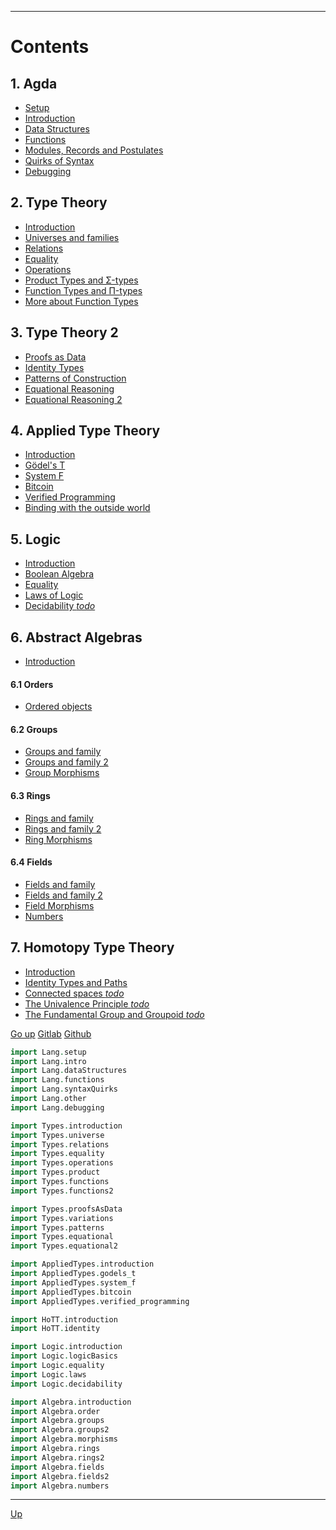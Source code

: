 ****

# Contents

## 1. Agda

  - [Setup](./Lang.setup.html)
  - [Introduction](./Lang.intro.html)
  - [Data Structures](./Lang.dataStructures.html)
  - [Functions](./Lang.functions.html)
  - [Modules, Records and Postulates](./Lang.other.html)
  - [Quirks of Syntax](./Lang.syntaxQuirks.html)
  - [Debugging](./Lang.debugging.html)

## 2. Type Theory

  - [Introduction](./Types.introduction.html)
  - [Universes and families](./Types.universe.html)
  - [Relations](./Types.relations.html)
  - [Equality](./Types.equality.html)
  - [Operations](./Types.operations.html)
  - [Product Types and Σ-types](./Types.product.html)
  - [Function Types and Π-types](./Types.functions.html)
  - [More about Function Types](./Types.functions2.html)

## 3. Type Theory 2

  - [Proofs as Data](./Types.proofsAsData.html)
  - [Identity Types](./Types.variations.html)
  - [Patterns of Construction](./Types.patterns.html)
  - [Equational Reasoning](./Types.equational.html)
  - [Equational Reasoning 2](./Types.equational2.html)

## 4. Applied Type Theory

  - [Introduction](./AppliedTypes.introduction.html)
  - [Gödel's T](./AppliedTypes.godels_t.html)
  - [System F](./AppliedTypes.system_f.html)
  - [Bitcoin](./AppliedTypes.bitcoin.html)
  - [Verified Programming](./AppliedTypes.verified_programming.html)
  - [Binding with the outside world](./AppliedTypes.bindings.html)

## 5. Logic

  - [Introduction](./Logic.introduction.html)
  - [Boolean Algebra](./Logic.logicBasics.html)
  - [Equality](./Logic.equality.html)
  - [Laws of Logic](./Logic.laws.html)
  - [Decidability *todo*](./Logic.decidability.html)

## 6. Abstract Algebras

  - [Introduction](./Algebra.introduction.html)

#### 6.1 __Orders__

  - [Ordered objects](./Algebra.order.html)

#### 6.2 __Groups__

  - [Groups and family](./Algebra.groups.html)
  - [Groups and family 2](./Algebra.groups2.html)
  - [Group Morphisms](./Algebra.morphisms.html)

#### 6.3 __Rings__

  - [Rings and family](./Algebra.rings.html)
  - [Rings and family 2](./Algebra.rings2.html)
  - [Ring Morphisms](./Algebra.ring_morphisms.html)

#### 6.4 __Fields__

  - [Fields and family](./Algebra.fields.html)
  - [Fields and family 2](./Algebra.fields2.html)
  - [Field Morphisms](./Algebra.field_morphisms.html)
  - [Numbers](./Algebra.numbers.html)

## 7. Homotopy Type Theory

  - [Introduction](./HoTT.introduction.html)
  - [Identity Types and Paths](./HoTT.identity.html)
  - [Connected spaces *todo*](./HoTT.paths.html)
  - [The Univalence Principle *todo*](./HoTT.univalance.html)
  - [The Fundamental Group and Groupoid *todo*](./HoTT.fundamentalGroup.html)

<!-- - [The Seifert van-Kampen Theorem *todo*](./HoTT/vanKampen.html) -->

[Go up](contents.html)
[Gitlab](https://gitlab.com/ixaxaar/monoid.space)
[Github](https://github.com/ixaxaar/monoid.space)


```agda
import Lang.setup
import Lang.intro
import Lang.dataStructures
import Lang.functions
import Lang.syntaxQuirks
import Lang.other
import Lang.debugging

import Types.introduction
import Types.universe
import Types.relations
import Types.equality
import Types.operations
import Types.product
import Types.functions
import Types.functions2

import Types.proofsAsData
import Types.variations
import Types.patterns
import Types.equational
import Types.equational2

import AppliedTypes.introduction
import AppliedTypes.godels_t
import AppliedTypes.system_f
import AppliedTypes.bitcoin
import AppliedTypes.verified_programming

import HoTT.introduction
import HoTT.identity

import Logic.introduction
import Logic.logicBasics
import Logic.equality
import Logic.laws
import Logic.decidability

import Algebra.introduction
import Algebra.order
import Algebra.groups
import Algebra.groups2
import Algebra.morphisms
import Algebra.rings
import Algebra.rings2
import Algebra.fields
import Algebra.fields2
import Algebra.numbers
```

****
[Up](contents.html)
